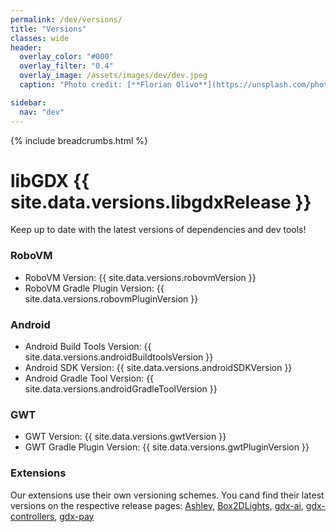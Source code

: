 ```yaml
---
permalink: /dev/versions/
title: "Versions"
classes: wide
header:
  overlay_color: "#000"
  overlay_filter: "0.4"
  overlay_image: /assets/images/dev/dev.jpeg
  caption: "Photo credit: [**Florian Olivo**](https://unsplash.com/photos/Ek9Znm8lQ1U)"

sidebar:
  nav: "dev"
---
```


{% include breadcrumbs.html %}

<!-- THIS DATA IS AUTOMATICALLY FETCHED BY _plugins/libgdx_fetch_versions.rb -->

# libGDX {{ site.data.versions.libgdxRelease }}

Keep up to date with the latest versions of dependencies and dev tools!

### RoboVM
- RoboVM Version: {{ site.data.versions.robovmVersion }}
- RoboVM Gradle Plugin Version: {{ site.data.versions.robovmPluginVersion }}

### Android
- Android Build Tools Version: {{ site.data.versions.androidBuildtoolsVersion }}
- Android SDK Version: {{ site.data.versions.androidSDKVersion }}
- Android Gradle Tool Version: {{ site.data.versions.androidGradleToolVersion }}

### GWT
- GWT Version: {{ site.data.versions.gwtVersion }}
- GWT Gradle Plugin Version: {{ site.data.versions.gwtPluginVersion }}

### Extensions
Our extensions use their own versioning schemes. You cand find their latest versions on the respective release pages: [Ashley](https://github.com/libgdx/ashley/releases), [Box2DLights](https://github.com/libgdx/box2dlights/releases), [gdx-ai](https://github.com/libgdx/gdx-ai/releases), [gdx-controllers](https://github.com/libgdx/gdx-controllers/releases), [gdx-pay](https://github.com/libgdx/gdx-pay/releases)
